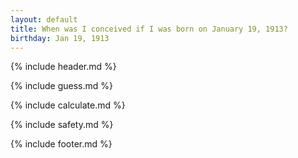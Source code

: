 ```yaml
---
layout: default
title: When was I conceived if I was born on January 19, 1913?
birthday: Jan 19, 1913
---
```


{% include header.md %}

{% include guess.md %}

{% include calculate.md %}

{% include safety.md %}

{% include footer.md %}



